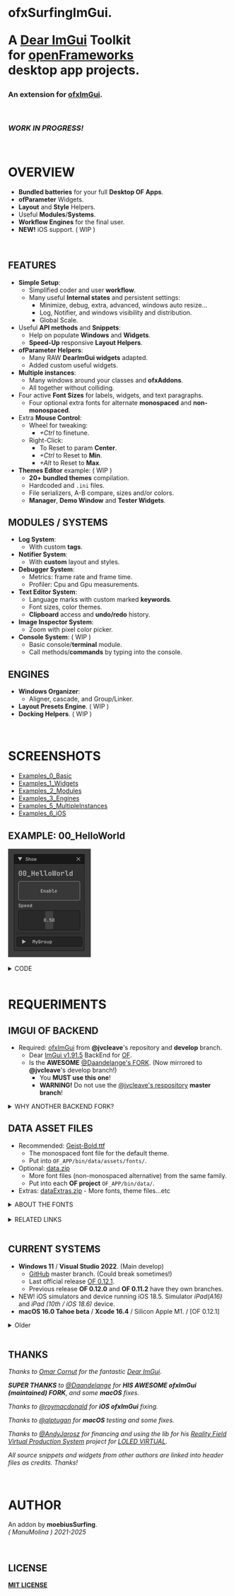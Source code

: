 <br>
  
<h1>

ofxSurfingImGui.

A [Dear ImGui](https://github.com/ocornut/imgui) **Toolkit**  
for [openFrameworks](https://openframeworks.cc/)  
desktop app projects.  

</h1>

<h3>
  
An extension for [ofxImGui](https://github.com/jvcleave/ofxImGui/tree/develop).    
  
</h3>

<br>

<h3>
<em>
WORK IN PROGRESS!
</em>
</h3>


<br>

# OVERVIEW
- **Bundled batteries** for your full **Desktop OF Apps**.
- **ofParameter** Widgets.
- **Layout** and **Style** Helpers.
- Useful **Modules**/**Systems**.
- **Workflow Engines** for the final user.
- **NEW!** iOS support. ( WIP )

<br>

## FEATURES
- **Simple Setup**:
  - Simplified coder and user **workflow**.
  - Many useful **Internal states** and persistent settings:
    - Minimize, debug, extra, advanced, windows auto resize...
    - Log, Notifier, and windows visibility and distribution. 
    - Global Scale.
- Useful **API methods** and **Snippets**: 
  - Help on populate **Windows** and **Widgets**.
  - **Speed-Up** responsive **Layout Helpers**.
- **ofParameter Helpers**:
  - Many RAW **DearImGui widgets** adapted.
  - Added custom useful widgets.
- **Multiple instances**:
  - Many windows around your classes and **ofxAddons**.
  - All together without colliding.
- Four active **Font Sizes** for labels, widgets, and text paragraphs.
  - Four optional extra fonts for alternate **monospaced** and **non-monospaced**.
- Extra **Mouse Control**: 
  - Wheel for tweaking:
    -  _+Ctrl_ to finetune.
  - Right-Click:
    - To Reset to param **Center**.
    - _+Ctrl_ to Reset to **Min**.
    - _+Alt_ to Reset to **Max**.
- **Themes Editor** example:  ( WIP )
    - **20+ bundled themes** compilation. 
    - Hardcoded and `.ini` files.
    - File serializers, A-B compare, sizes and/or colors.
    - **Manager**, **Demo Window** and **Tester Widgets**.

## MODULES / SYSTEMS
- **Log System**:
    - With custom **tags**.
- **Notifier System**:
    - With **custom** layout and styles.
- **Debugger System**:
    - Metrics: frame rate and frame time.
    - Profiler: Cpu and Gpu measurements.
- **Text Editor System**: 
    - Language marks with custom marked **keywords**.
    - Font sizes, color themes.
    - **Clipboard** access and **undo/redo** history.
- **Image Inspector System**:
    - Zoom with pixel color picker.
- **Console System**: ( WIP )
    - Basic console/**terminal** module.
    - Call methods/**commands** by typing into the console.

## ENGINES
- **Windows Organizer**:
    - Aligner, cascade, and Group/Linker.
- **Layout Presets Engine**. ( WIP )
- **Docking Helpers**. ( WIP )
 
<br>

# SCREENSHOTS

- [Examples_0_Basic](/Examples_0_Basic/README.md)  
- [Examples_1_Widgets](/Examples_1_Widgets/README.md)  
- [Examples_2_Modules](/Examples_2_Modules/README.md)  
- [Examples_3_Engines](/Examples_3_Engines/README.md)  
- [Examples_5_MultipleInstances](/Examples_5_MultipleInstances/README.md)  
- [Examples_6_iOS](/Examples_6_iOS/README.md)  

## EXAMPLE: 00_HelloWorld
![](/Examples_0_Basic/01_HelloWorld/Capture.PNG)
<details>
  <summary>CODE</summary>
  
#### ofApp.h

```.cpp
#pragma once
#include "ofMain.h"

#include "ofxSurfingImGui.h"

class ofApp : public ofBaseApp
{
  public:
  void draw();

  ofParameter<bool> bEnable{ "Enable", true };
  ofParameter<float> speed{ "Speed", .5f, 0.f, 1.f };
  ofParameterGroup params{ "MyGroup", bEnable, speed };

  ofParameter<bool> bGui{ "Show", true };

  ofxSurfingGui ui;
};
```

#### ofApp.cpp

```.cpp

#include "ofApp.h"

void ofApp::draw()
{
  ui.Begin();
  {
    /* Put windows here */
    if (ui.BeginWindow(bGui))
    {
      /* Put widgets here */
      ui.AddLabelBig("00_HelloWorld");
      ui.AddSpacing();
      ui.Add(bEnable, OFX_IM_TOGGLE_BIG_BORDER_BLINK);
      ui.Add(speed, OFX_IM_HSLIDER);
      ui.AddSpacingSeparated();
      ui.AddGroup(params, SurfingGuiGroupStyle_Collapsed);

      ui.EndWindow();
    }
  }
  ui.End();
}
```

</details>

<br>

# REQUERIMENTS

## IMGUI OF BACKEND

* Required: [ofxImGui](https://github.com/jvcleave/ofxImGui/tree/develop) from **@jvcleave**'s repository and **develop** branch.
  - Dear [ImGui v1.91.5](https://github.com/ocornut/imgui) BackEnd for [OF](https://openframeworks.cc/).
  - Is the **AWESOME** [@Daandelange's FORK](https://github.com/Daandelange/ofxImGui/tree/develop). (Now mirrored to **@jvcleave**'s develop branch!)
    - You **MUST use this one**! 
    - **WARNING!** Do not use the [@jvcleave's respository](https://github.com/jvcleave/ofxImGui) **master branch**!

<details>
  <summary>WHY ANOTHER BACKEND FORK?</summary>
  <p>

- What's new on the [@Daandelange's ofxImGui FORK](https://github.com/Daandelange/ofxImGui/tree/develop) vs the [@jvcleave's ORIGINAL REPOSITORY (master branch)](https://github.com/jvcleave/ofxImGui)? 
  - Multi context/instances: 
    - Several ImGui windows from different addons without colliding.  
  - Easy to update to future **NEW ImGui** releases.  
    Currently, this fork is linked to the original [develop branch from @jvcleave](https://github.com/jvcleave/ofxImGui/tree/develop).  
    And will be probably merged into the master branch someday.  
    
 </p>
</details>

## DATA ASSET FILES

* Recommended: [Geist-Bold.ttf](data/assets/fonts/Geist-Bold.ttf)
  - The monospaced font file for the default theme.
  - Put into `OF_APP/bin/data/assets/fonts/`.  
* Optional: [data.zip](data.zip)
  - More font files (non-monospaced alternative) from the same family.
  - Put into each **OF project** `OF_APP/bin/data/`.  
* Extras: [dataExtras.zip](dataExtras.zip) - More fonts, theme files...etc

<details>
  <summary>ABOUT THE FONTS</summary>  
  
The single font file for the currently used theme is **Geist-Bold.ttf**. If that font is not located, it will search for a legacy font called **JetBrainsMono-Bold.ttf**. If none of those fonts are located, it will work too, but using the default embedded **ProggyClean.ttf** font from **ImGui**. (So `OF_APP/bin/data/` can also be completely empty too!) 

</details>

<br>

<details>
  <summary>RELATED LINKS</summary>  
  
* [ofxSurfingImGuiExtra](https://github.com/moebiussurfing/ofxSurfingImGuiExtra)
  - _My **Testing Sandbox** with **New WIP examples** and new incoming widgets._
* [imgui/wiki/Useful-Extensions](https://github.com/ocornut/imgui/wiki/Useful-Extensions#image-manipulation)
  - 3rd party ImGui modules/widgets that could be integrated.
* [imgui/labels/gallery](https://github.com/ocornut/imgui/labels/gallery)
  - Inspiration Gallery from ImGui user's apps.
* [ofxWindowApp](https://github.com/moebiussurfing/ofxWindowApp)
  - _Not required. Only for some examples._
* [ofxSurfingHelpers](https://github.com/moebiussurfing/ofxSurfingHelpers)
  - _Not required. Only for some examples._
  
</details>

<br>

## CURRENT SYSTEMS

- **Windows 11** / **Visual Studio 2022**. (Main develop)
    * [GitHub](https://github.com/openframeworks/openFrameworks) master branch. (Could break sometimes!)
    * Last official release [OF 0.12.1](https://openframeworks.cc/download/).
    * Previous release **OF 0.12.0** and **OF 0.11.2** have they own branches.
- NEW! iOS simulators and device running iOS 18.5. Simulator _iPad(A16)_ and _iPad (10th / iOS 18.6)_ device.  
- **macOS 16.0 Tahoe beta** / **Xcode 16.4** / Silicon Apple M1. / [OF 0.12.1] 

<details>
  <summary>Older</summary>  

- **macOS 15.5 Sequoia** / **Xcode 16.4** / [OF 0.12.1] / **M1/M2 Apple Silicon**. **iOS** requires testing.
- **macOS 14.5 Sonoma** / **Xcode 15.4** / [OF 0.12+] / **M1/M2 Apple Silicon**. **iOS** requires testing.
- **macOS 12.5 Monterey** / **Xcode 14.2** [OF 0.11.2](https://openframeworks.cc/download/). **Intel**.  

</details>

<br>

## THANKS

_Thanks to [Omar Cornut](https://github.com/ocornut) for the fantastic [Dear ImGui](https://github.com/ocornut/imgui)._  

_**SUPER THANKS** to [@Daandelange](https://github.com/Daandelange) for **HIS AWESOME ofxImGui (maintained) FORK**, and some **macOS** fixes._  

_Thanks to [@roymacdonald](https://github.com/roymacdonald) for **iOS ofxImGui** fixing._  

_Thanks to [@alptugan](https://github.com/alptugan) for **macOS** testing and some fixes._  

_Thanks to [@AndyJarosz](https://github.com/MadlyFX) for financing and using the lib for his [Reality Field Virtual Production System](https://loledvirtual.gumroad.com/l/realityfield) project for [LOLED VIRTUAL](https://loledvirtual.com/)._  

_All source snippets and widgets from other authors are linked into header files as credits. Thanks!_  

<br>

# AUTHOR

An addon by **moebiusSurfing**.  
*( ManuMolina ) 2021-2025*  

<br>

## LICENSE

[**MIT LICENSE**](https://github.com/moebiussurfing/ofxSurfingImGui/blob/master/LICENSE)
